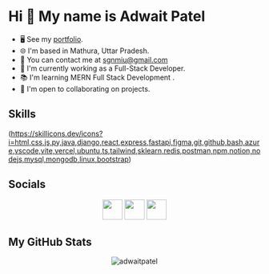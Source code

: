 # Hi 👋 My name is Adwait Patel
- 🖥️ See my [portfolio](https://adwaitsportfolio.vercel.app/).
- 🌐 I'm based in Mathura, Uttar Pradesh.
- 📧 You can contact me at [sgnmiu@gmail.com](mailto:sgnmiu@gmail.com)
- 🚀 I'm currently working as a Full-Stack Developer.
- 📚 I'm learning MERN Full Stack Development .
- 🤝 I'm open to collaborating on projects.


## Skills
(https://skillicons.dev/icons?i=html,css,js,py,java,django,react,express,fastapi,figma,git,github,bash,azure,vscode,vite,vercel,ubuntu,ts,tailwind,sklearn,redis,postman,npm,notion,nodejs,mysql,mongodb,linux,bootstrap)


## Socials
<p align="center">
<a href="https://github.com/AdwaitPatel"><img src="https://skillicons.dev/icons?i=github" height="40"></a>
<a href="https://www.linkedin.com/in/adp-pythondev/"><img src="https://raw.githubusercontent.com/danielcranney/readme-generator/main/public/icons/socials/linkedin.svg" height="40"></a>
<a href="https://www.instagram.com/_adwait1_/"><img src="https://raw.githubusercontent.com/danielcranney/readme-generator/main/public/icons/socials/instagram.svg" height="40"></a>


## My GitHub Stats
<p align="center"> <img src="https://github-readme-stats.vercel.app/api?username=AdwaitPatel&show_icons=true&theme=gotham" alt="adwaitpatel" />
